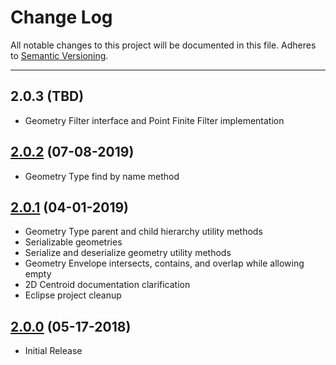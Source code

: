 # Change Log
All notable changes to this project will be documented in this file.
Adheres to [Semantic Versioning](http://semver.org/).

---

## 2.0.3 (TBD)

* Geometry Filter interface and Point Finite Filter implementation

## [2.0.2](https://github.com/ngageoint/simple-features-java/releases/tag/2.0.2) (07-08-2019)

* Geometry Type find by name method

## [2.0.1](https://github.com/ngageoint/simple-features-java/releases/tag/2.0.1) (04-01-2019)

* Geometry Type parent and child hierarchy utility methods
* Serializable geometries
* Serialize and deserialize geometry utility methods
* Geometry Envelope intersects, contains, and overlap while allowing empty
* 2D Centroid documentation clarification
* Eclipse project cleanup

## [2.0.0](https://github.com/ngageoint/simple-features-java/releases/tag/2.0.0) (05-17-2018)

* Initial Release

